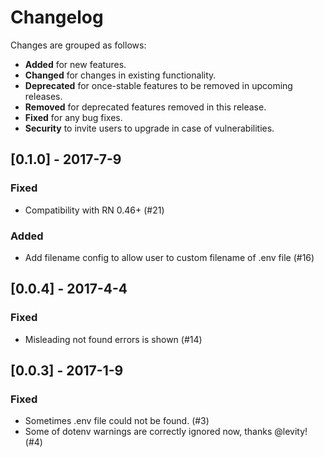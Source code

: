 # Changelog

Changes are grouped as follows:
- **Added** for new features.
- **Changed** for changes in existing functionality.
- **Deprecated** for once-stable features to be removed in upcoming releases.
- **Removed** for deprecated features removed in this release.
- **Fixed** for any bug fixes.
- **Security** to invite users to upgrade in case of vulnerabilities.

<!--
Whitespace conventions:
- 4 spaces before ## titles
- 2 spaces before ### titles
- 1 spaces before normal text
 -->

## [0.1.0] - 2017-7-9

### Fixed

- Compatibility with RN 0.46+ (#21)

### Added

- Add filename config to allow user to custom filename of .env file (#16)

## [0.0.4] - 2017-4-4

### Fixed

- Misleading not found errors is shown (#14)

## [0.0.3] - 2017-1-9

### Fixed

- Sometimes .env file could not be found. (#3)
- Some of dotenv warnings are correctly ignored now, thanks @levity! (#4)
